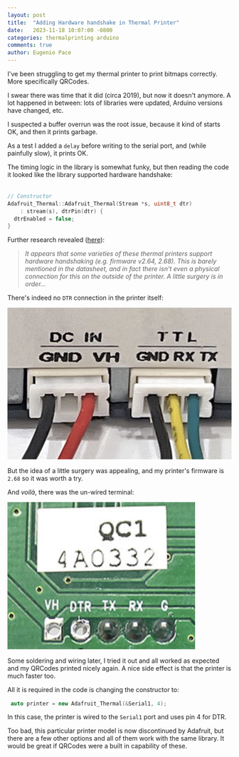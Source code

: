 ```yaml
---
layout: post
title:  "Adding Hardware handshake in Thermal Printer"
date:   2023-11-18 10:07:00 -0800
categories: thermalprinting arduino
comments: true
author: Eugenio Pace
---
```


I've been struggling to get my thermal printer to print bitmaps correctly. More specifically QRCodes. 

I swear there was time that it did (circa 2019), but now it doesn't anymore. A lot happened in between: lots of libraries were updated, Arduino versions have changed, etc.

I suspected a buffer overrun was the root issue, because it kind of starts OK, and then it prints garbage.

As a test I added a `delay` before writing to the serial port, and (while painfully slow), it prints OK.

The timing logic in the library is somewhat funky, but then reading the code it looked like the library supported hardware handshake:

```c++

// Constructor
Adafruit_Thermal::Adafruit_Thermal(Stream *s, uint8_t dtr)
    : stream(s), dtrPin(dtr) {
  dtrEnabled = false;
}

```

Further research revealed ([here](https://learn.adafruit.com/mini-thermal-receipt-printer/hacking)):

> _It appears that some varieties of these thermal printers support hardware handshaking (e.g. firmware v2.64, 2.68). This is barely mentioned in the datasheet, and in fact there isn’t even a physical connection for this on the outside of the printer. A little surgery is in order..._


There's indeed no `DTR` connection in the printer itself:

![](/media/printer-pinout.png)

But the idea of a little surgery was appealing, and my printer's firmware is `2.68` so it was worth a try.

And _voilà_, there was the un-wired terminal:

![](/media/printer-pinout-2.png)

Some soldering and wiring later, I tried it out and all worked as expected and my QRCodes printed nicely again. A nice side effect is that the printer is much faster too.

All it is required in the code is changing the constructor to:

```c++
 auto printer = new Adafruit_Thermal(&Serial1, 4);
```

In this case, the printer is wired to the `Serial1` port and uses pin 4 for DTR.

Too bad, this particular printer model is now discontinued by Adafruit, but there are a few other options and all of them work with the same library. It would be great if QRCodes were a built in capability of these.